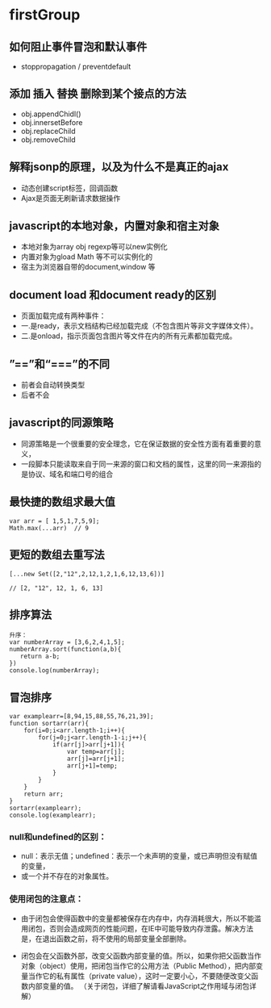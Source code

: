 # firstGroup 
## 如何阻止事件冒泡和默认事件
- stoppropagation / preventdefault

## 添加 插入 替换 删除到某个接点的方法
- obj.appendChidl()
- obj.innersetBefore
- obj.replaceChild
- obj.removeChild

## 解释jsonp的原理，以及为什么不是真正的ajax
- 动态创建script标签，回调函数
- Ajax是页面无刷新请求数据操作

## javascript的本地对象，内置对象和宿主对象
- 本地对象为array obj regexp等可以new实例化
- 内置对象为gload Math 等不可以实例化的
- 宿主为浏览器自带的document,window 等

## document load 和document ready的区别
- 页面加载完成有两种事件：
 - 一.是ready，表示文档结构已经加载完成（不包含图片等非文字媒体文件）。
 - 二.是onload，指示页面包含图片等文件在内的所有元素都加载完成。

## ”==”和“===”的不同
- 前者会自动转换类型
- 后者不会

## javascript的同源策略
- 同源策略是一个很重要的安全理念，它在保证数据的安全性方面有着重要的意义，
- 一段脚本只能读取来自于同一来源的窗口和文档的属性，这里的同一来源指的是协议、域名和端口号的组合

## 最快捷的数组求最大值
```
var arr = [ 1,5,1,7,5,9];
Math.max(...arr)  // 9 
```
## 更短的数组去重写法
```
[...new Set([2,"12",2,12,1,2,1,6,12,13,6])]

// [2, "12", 12, 1, 6, 13]
```
## 排序算法
```
升序：
var numberArray = [3,6,2,4,1,5];
numberArray.sort(function(a,b){  
   return a-b;
})
console.log(numberArray);
```

## 冒泡排序
```
var examplearr=[8,94,15,88,55,76,21,39];
function sortarr(arr){
    for(i=0;i<arr.length-1;i++){
        for(j=0;j<arr.length-1-i;j++){
            if(arr[j]>arr[j+1]){
                var temp=arr[j];
                arr[j]=arr[j+1];
                arr[j+1]=temp;
            }
        }
    }
    return arr;
}
sortarr(examplearr);
console.log(examplearr);
```
### null和undefined的区别：
- null：表示无值；undefined：表示一个未声明的变量，或已声明但没有赋值的变量，
- 或一个并不存在的对象属性。

### 使用闭包的注意点：
- 由于闭包会使得函数中的变量都被保存在内存中，内存消耗很大，所以不能滥用闭包，否则会造成网页的性能问题，在IE中可能导致内存泄露。解决方法是，在退出函数之前，将不使用的局部变量全部删除。

- 闭包会在父函数外部，改变父函数内部变量的值。所以，如果你把父函数当作对象（object）使用，把闭包当作它的公用方法（Public Method），把内部变量当作它的私有属性（private value），这时一定要小心，不要随便改变父函数内部变量的值。 
（关于闭包，详细了解请看JavaScript之作用域与闭包详解）
